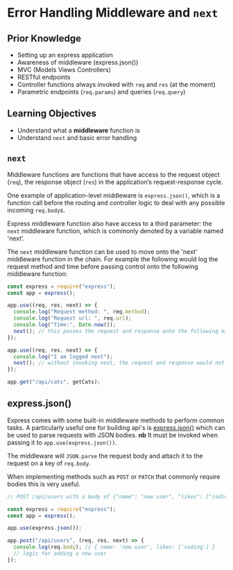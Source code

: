 # Error Handling Middleware and `next`

## Prior Knowledge

- Setting up an express application
- Awareness of middleware (express.json())
- MVC (Models Views Controllers)
- RESTful endpoints
- Controller functions always invoked with `req` and `res` (at the moment)
- Parametric endpoints (`req.params`) and queries (`req.query`)

## Learning Objectives

- Understand what a **middleware** function is
- Understand `next` and basic error handling

## `next`

Middleware functions are functions that have access to the request object (`req`), the response object (`res`) in the application’s request-response cycle.

One example of application-level middleware is `express.json()`, which is a function call before the routing and controller logic to deal with any possible incoming `req.body`s.

Express middleware function also have access to a third parameter: the `next` middleware function, which is commonly denoted by a variable named 'next'.

The `next` middleware function can be used to move onto the 'next' middleware function in the chain. For example the following would log the request method and time before passing control onto the following middleware function:

```js
const express = require("express");
const app = express();

app.use((req, res, next) => {
  console.log("Request method: ", req.method);
  console.log("Request url: ", req.url);
  console.log("Time:", Date.now());
  next(); // this passes the request and response onto the following middleware function
});

app.use((req, res, next) => {
  console.log("I am logged next");
  next(); // without invoking next, the request and response would not be passed onto the routes
});

app.get("/api/cats", getCats);
```

## express.json()

Express comes with some built-in middleware methods to perform common tasks. A particularly useful one for building api's is [express.json()](http://expressjs.com/en/api.html#express.json) which can be used to parse requests with JSON bodies. **nb** It must be invoked when passing it to `app.use(express.json())`.

The middleware will `JSON.parse` the request body and attach it to the request on a key of `req.body`.

When implementing methods such as `POST` or `PATCH` that commonly require bodies this is very useful.

```js
// POST /api/users with a body of {"name": "new user", "likes": ["coding"] }

const express = require("express");
const app = express();

app.use(express.json());

app.post("/api/users", (req, res, next) => {
  console.log(req.body); // { name: 'new user', likes: ['coding'] }
  // logic for adding a new user
});
```
